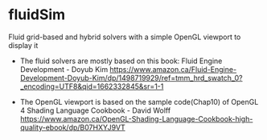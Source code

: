 # fluidSim
Fluid grid-based and hybrid solvers with a simple OpenGL viewport to display it

- The fluid solvers are mostly based on this book: Fluid Engine Development - Doyub Kim
https://www.amazon.ca/Fluid-Engine-Development-Doyub-Kim/dp/1498719929/ref=tmm_hrd_swatch_0?_encoding=UTF8&qid=1662332845&sr=1-1

- The OpenGL viewport is based on the sample code(Chap10) of OpenGL 4 Shading Language Cookbook - David Wolff
https://www.amazon.ca/OpenGL-Shading-Language-Cookbook-high-quality-ebook/dp/B07HXYJ9VT
